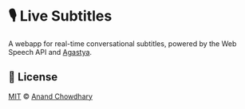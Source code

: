 # 🎙️ Live Subtitles

A webapp for real-time conversational subtitles, powered by the Web Speech API and [Agastya](https://oswaldlabs.com/platform/agastya/).

## 📄 License

[MIT](https://github.com/OswaldLabsOpenSource/live-subtitles/blob/master/LICENSE) © [Anand Chowdhary](https://anandchowdhary.com)

